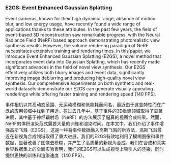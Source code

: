 ### E2GS: Event Enhanced Gaussian Splatting

Event cameras, known for their high dynamic range, absence of motion blur, and low energy usage, have recently found a wide range of applications thanks to these attributes. In the past few years, the field of event-based 3D reconstruction saw remarkable progress, with the Neural Radiance Field (NeRF) based approach demonstrating photorealistic view synthesis results. However, the volume rendering paradigm of NeRF necessitates extensive training and rendering times. In this paper, we introduce Event Enhanced Gaussian Splatting (E2GS), a novel method that incorporates event data into Gaussian Splatting, which has recently made significant advances in the field of novel view synthesis. Our E2GS effectively utilizes both blurry images and event data, significantly improving image deblurring and producing high-quality novel view synthesis. Our comprehensive experiments on both synthetic and real-world datasets demonstrate our E2GS can generate visually appealing renderings while offering faster training and rendering speed (140 FPS).

事件相机以其高动态范围、无运动模糊和低能耗而闻名，最近由于这些特性而在广泛的应用领域中找到了用途。在过去几年中，基于事件的3D重建领域取得了显著进展，其中基于神经辐射场（NeRF）的方法展示了逼真的视图合成结果。然而，NeRF的体积渲染范式需要大量的训练和渲染时间。在本文中，我们介绍了事件增强高斯飞溅（E2GS），这是一种将事件数据融入高斯飞溅的新方法，高斯飞溅最近在新视角合成领域取得了重大进展。我们的E2GS有效地利用了模糊图像和事件数据，显著改善了图像去模糊，并产生了高质量的新视角合成。我们在合成和真实世界数据集上的全面实验表明，我们的E2GS可以生成视觉上吸引人的渲染，同时提供更快的训练和渲染速度（140 FPS）。
